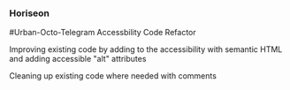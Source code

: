 ### Horiseon

#Urban-Octo-Telegram Accessbility Code Refactor

Improving existing code by adding to the accessibility with semantic HTML and adding accessible "alt" attributes

Cleaning up existing code where needed with comments
